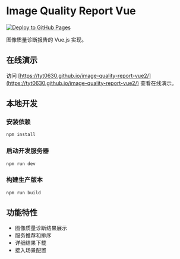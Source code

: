 # Image Quality Report Vue

[![Deploy to GitHub Pages](https://github.com/tyt0630/image-quality-report-vue2/actions/workflows/deploy.yml/badge.svg)](https://github.com/tyt0630/image-quality-report-vue2/actions/workflows/deploy.yml)

图像质量诊断报告的 Vue.js 实现。

## 在线演示

访问 [https://tyt0630.github.io/image-quality-report-vue2/](https://tyt0630.github.io/image-quality-report-vue2/) 查看在线演示。

## 本地开发

### 安装依赖
```bash
npm install
```

### 启动开发服务器
```bash
npm run dev
```

### 构建生产版本
```bash
npm run build
```

## 功能特性

- 图像质量诊断结果展示
- 服务推荐和排序
- 详细结果下载
- 接入场景配置
